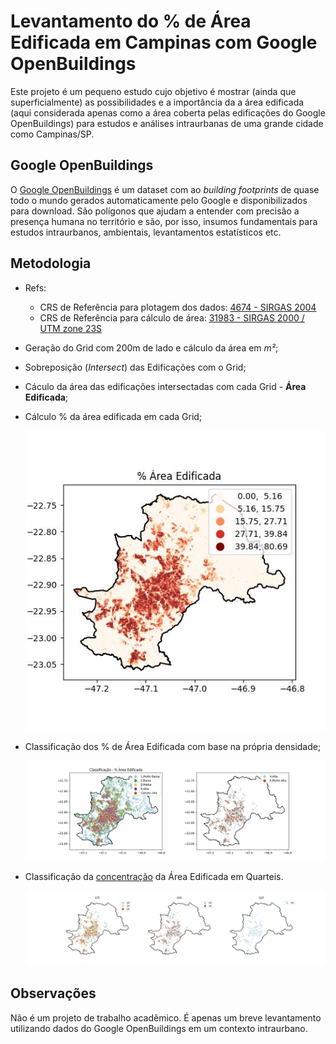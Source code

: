 # Levantamento do % de Área Edificada em Campinas com Google OpenBuildings

Este projeto é um pequeno estudo cujo objetivo é mostrar (ainda que superficialmente) as possibilidades e a importância da a área edificada (aqui considerada apenas como a área coberta pelas edificações do Google OpenBuildings) para estudos e análises intraurbanas de uma grande cidade como Campinas/SP.

## Google OpenBuildings

O [Google OpenBuildings](https://sites.research.google/open-buildings/) é um dataset com ao *building footprints* de quase todo o mundo gerados automaticamente pelo Google e disponibilizados para download. São polígonos que ajudam a entender com precisão a presença humana no território e são, por isso, insumos fundamentais para estudos intraurbanos, ambientais, levantamentos estatísticos etc.

## Metodologia
* Refs:
    * CRS de Referência para plotagem dos dados: [4674 - SIRGAS 2004](https://epsg.io/4674)
    * CRS de Referência para cálculo de área: [31983 - SIRGAS 2000 / UTM zone 23S](https://epsg.io/31983)

* Geração do Grid com 200m de lado e cálculo da área em *m²*;
* Sobreposição (*Intersect*) das Edificações com o Grid;
* Cáculo da área das edificações intersectadas com cada Grid - **Área Edificada**;
* Cálculo % da área edificada em cada Grid;


    ![% Área Edificada](img/perc_area_edificada.jpg)
* Classificação dos % de Área Edificada com base na própria densidade;


    ![Class - % Área Edificada](img/class_perc_area_edificada.jpg)
* Classificação da [concentração](https://www.embrapa.br/macrologistica/como-fizemos/analise-da-producao) da Área Edificada em Quarteis.


    ![Quarteis - % Área Edificada](img/class_quarteis_area_edificada.jpg)

## Observações
Não é um projeto de trabalho acadêmico. É apenas um breve levantamento utilizando dados do Google OpenBuildings em um contexto intraurbano.